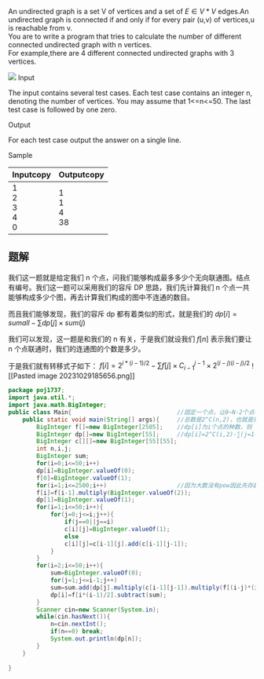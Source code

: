 
An undirected graph is a set V of vertices and a set of $E∈{V*V}$ edges.An undirected graph is connected if and only if for every pair (u,v) of vertices,u is reachable from v.  
You are to write a program that tries to calculate the number of different connected undirected graph with n vertices.  
For example,there are 4 different connected undirected graphs with 3 vertices.  

![](https://vj.csgrandeur.cn/6cf5433dd1e316c2dbfbb67f3c18c209?v=1698065241)
Input

The input contains several test cases. Each test case contains an integer n, denoting the number of vertices. You may assume that 1<=n<=50. The last test case is followed by one zero.

Output

For each test case output the answer on a single line.

Sample

|Inputcopy|Outputcopy|
|---|---|
|1<br>2<br>3<br>4<br>0|1<br>1<br>4<br>38|

## 题解
我们这一题就是给定我们 n 个点，问我们能够构成最多多少个无向联通图。结点有编号。我们这一题可以采用我们的容斥 DP 思路，我们先计算我们 n 个点一共能够构成多少个图，再去计算我们构成的图中不连通的数目。

而且我们能够发现，我们的容斥 dp 都有着类似的形式，就是我们的
$dp[i]=sumall-\sum dp[j]\times sum(j)$

我们可以发现，这一题是和我们的 n 有关，于是我们就设我们 $f[n]$ 表示我们要让 n 个点联通时，我们的连通图的个数是多少。

于是我们就有转移式子如下：
$f[i]=2^{i*(i-1)/2}-\sum f[j]\times C_{i-1}^{j-1}\times 2^{(i-j)(i-j)/2}$
![[Pasted image 20231029185656.png]]


```java
package poj1737;
import java.util.*;
import java.math.BigInteger;
public class Main{								//固定一个点，让0~N-2个点与这个点联通，剩下的点任意连
	public static void main(String[] args){		//总数是2^C(n,2)，也就是完全图所有边数取还是不取
		BigInteger f[]=new BigInteger[2505];	//dp[i]为i个点的种数，则
		BigInteger dp[]=new BigInteger[55];		//dp[i]=2^C(i,2)-∑(j=1->n-1)(dp[j]*C(i-1,j-1)*2^(C(i-j,2)))
		BigInteger c[][]=new BigInteger[55][55];
		int n,i,j;
		BigInteger sum;
	    for(i=0;i<=50;i++)
	    dp[i]=BigInteger.valueOf(0);
	    f[0]=BigInteger.valueOf(1);
	    for(i=1;i<=2500;i++)					//因为大数没有pow因此先存起来
	    f[i]=f[i-1].multiply(BigInteger.valueOf(2));
	    dp[1]=BigInteger.valueOf(1);
	    for(i=1;i<=50;i++){
	        for(j=0;j<=i;j++){
	            if(j==0||j==i)
	            c[i][j]=BigInteger.valueOf(1);
	            else
	            c[i][j]=c[i-1][j].add(c[i-1][j-1]);
	        }
	    }
	    for(i=2;i<=50;i++){
	        sum=BigInteger.valueOf(0);
	        for(j=1;j<=i-1;j++)
	        sum=sum.add(dp[j].multiply(c[i-1][j-1]).multiply(f[(i-j)*(i-j-1)/2]));
	        dp[i]=f[i*(i-1)/2].subtract(sum);
	    }
	    Scanner cin=new Scanner(System.in);    
        while(cin.hasNext()){    
            n=cin.nextInt();    
            if(n==0) break;    
            System.out.println(dp[n]);    
        }  
	}
 
}
```


  

